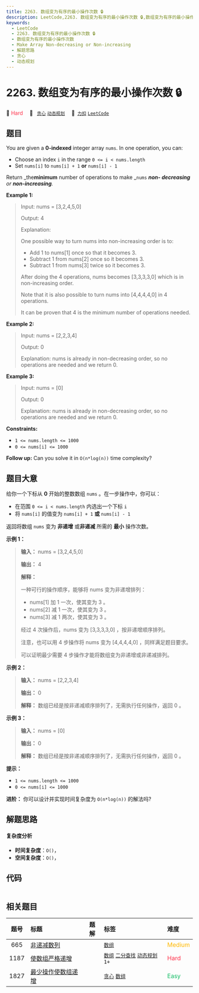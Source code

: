 ```yaml
---
title: 2263. 数组变为有序的最小操作次数 🔒
description: LeetCode,2263. 数组变为有序的最小操作次数 🔒,数组变为有序的最小操作次数,Make Array Non-decreasing or Non-increasing,解题思路,贪心,动态规划
keywords:
  - LeetCode
  - 2263. 数组变为有序的最小操作次数 🔒
  - 数组变为有序的最小操作次数
  - Make Array Non-decreasing or Non-increasing
  - 解题思路
  - 贪心
  - 动态规划
---
```


# 2263. 数组变为有序的最小操作次数 🔒

🔴 <font color=#ff334b>Hard</font>&emsp; 🔖&ensp; [`贪心`](/tag/greedy.md) [`动态规划`](/tag/dynamic-programming.md)&emsp; 🔗&ensp;[`力扣`](https://leetcode.cn/problems/make-array-non-decreasing-or-non-increasing) [`LeetCode`](https://leetcode.com/problems/make-array-non-decreasing-or-non-increasing)

## 题目

You are given a **0-indexed** integer array `nums`. In one operation, you can:

  * Choose an index `i` in the range `0 <= i < nums.length`
  * Set `nums[i]` to `nums[i] + 1` **or** `nums[i] - 1`

Return _the**minimum** number of operations to make _`nums` _**non-
decreasing** or **non-increasing**._



**Example 1:**

> Input: nums = [3,2,4,5,0]
> 
> Output: 4
> 
> Explanation:
> 
> One possible way to turn nums into non-increasing order is to:
> - Add 1 to nums[1] once so that it becomes 3.
> - Subtract 1 from nums[2] once so it becomes 3.
> - Subtract 1 from nums[3] twice so it becomes 3.
> 
> After doing the 4 operations, nums becomes [3,3,3,3,0] which is in non-increasing order.
> 
> Note that it is also possible to turn nums into [4,4,4,4,0] in 4 operations.
> 
> It can be proven that 4 is the minimum number of operations needed.

**Example 2:**

> Input: nums = [2,2,3,4]
> 
> Output: 0
> 
> Explanation: nums is already in non-decreasing order, so no operations are needed and we return 0.

**Example 3:**

> Input: nums = [0]
> 
> Output: 0
> 
> Explanation: nums is already in non-decreasing order, so no operations are needed and we return 0.

**Constraints:**

  * `1 <= nums.length <= 1000`
  * `0 <= nums[i] <= 1000`



**Follow up:** Can you solve it in `O(n*log(n))` time complexity?


## 题目大意

给你一个下标从 **0** 开始的整数数组 `nums` 。在一步操作中，你可以：

  * 在范围 `0 <= i < nums.length` 内选出一个下标 `i`
  * 将 `nums[i]` 的值变为 `nums[i] + 1` **或** `nums[i] - 1`

返回将数组 `nums` 变为 **非递增** 或**非递减** 所需的 **最小** 操作次数。



**示例 1：**

> 
> 
> 
> 
> 
> **输入：** nums = [3,2,4,5,0]
> 
> **输出：** 4
> 
> **解释：**
> 
> 一种可行的操作顺序，能够将 nums 变为非递增排列：
> - nums[1] 加 1 一次，使其变为 3 。
> - nums[2] 减 1 一次，使其变为 3 。
> - nums[3] 减 1 两次，使其变为 3 。
> 
> 经过 4 次操作后，nums 变为 [3,3,3,3,0] ，按非递增顺序排列。
> 
> 注意，也可以用 4 步操作将 nums 变为 [4,4,4,4,0] ，同样满足题目要求。
> 
> 可以证明最少需要 4 步操作才能将数组变为非递增或非递减排列。

**示例 2：**

> 
> 
> 
> 
> 
> **输入：** nums = [2,2,3,4]
> 
> **输出：** 0
> 
> **解释：** 数组已经是按非递减顺序排列了，无需执行任何操作，返回 0 。
> 
> 

**示例 3：**

> 
> 
> 
> 
> 
> **输入：** nums = [0]
> 
> **输出：** 0
> 
> **解释：** 数组已经是按非递减顺序排列了，无需执行任何操作，返回 0 。
> 
> 



**提示：**

  * `1 <= nums.length <= 1000`
  * `0 <= nums[i] <= 1000`



**进阶：** 你可以设计并实现时间复杂度为 `O(n*log(n))` 的解法吗?


## 解题思路

#### 复杂度分析

- **时间复杂度**：`O()`，
- **空间复杂度**：`O()`，

## 代码

```javascript

```

## 相关题目

<!-- prettier-ignore -->
| 题号 | 标题 | 题解 | 标签 | 难度 |
| :------: | :------ | :------: | :------ | :------ |
| 665 | [非递减数列](https://leetcode.com/problems/non-decreasing-array) |  |  [`数组`](/tag/array.md) | <font color=#ffb800>Medium</font> |
| 1187 | [使数组严格递增](https://leetcode.com/problems/make-array-strictly-increasing) |  |  [`数组`](/tag/array.md) [`二分查找`](/tag/binary-search.md) [`动态规划`](/tag/dynamic-programming.md) `1+` | <font color=#ff334b>Hard</font> |
| 1827 | [最少操作使数组递增](https://leetcode.com/problems/minimum-operations-to-make-the-array-increasing) |  |  [`贪心`](/tag/greedy.md) [`数组`](/tag/array.md) | <font color=#15bd66>Easy</font> |